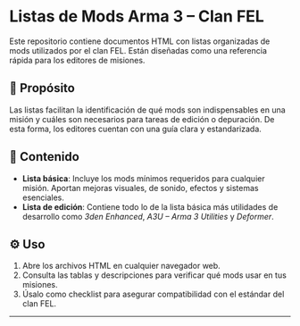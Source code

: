 # Listas de Mods Arma 3 – Clan FEL

Este repositorio contiene documentos HTML con listas organizadas de mods utilizados por el clan FEL. Están diseñadas como una referencia rápida para los editores de misiones.

## 📌 Propósito
Las listas facilitan la identificación de qué mods son indispensables en una misión y cuáles son necesarios para tareas de edición o depuración. De esta forma, los editores cuentan con una guía clara y estandarizada.

## 📂 Contenido
- **Lista básica**: Incluye los mods mínimos requeridos para cualquier misión. Aportan mejoras visuales, de sonido, efectos y sistemas esenciales.  
- **Lista de edición**: Contiene todo lo de la lista básica más utilidades de desarrollo como *3den Enhanced*, *A3U – Arma 3 Utilities* y *Deformer*.

## ⚙️ Uso
1. Abre los archivos HTML en cualquier navegador web.  
2. Consulta las tablas y descripciones para verificar qué mods usar en tus misiones.  
3. Úsalo como checklist para asegurar compatibilidad con el estándar del clan FEL.

---
